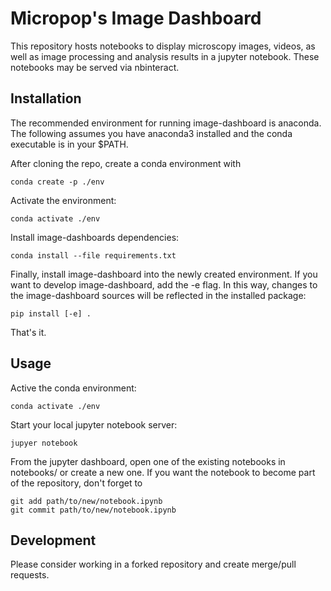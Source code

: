 Micropop's Image Dashboard
==========================

This repository hosts notebooks to display microscopy images, videos, as well
as image processing and analysis results in a jupyter notebook. These notebooks
may be served via nbinteract.

Installation
------------
The recommended environment for running image-dashboard is anaconda. The following assumes you have anaconda3
installed and the conda executable is in your $PATH.

After cloning the repo, create a conda environment with

    conda create -p ./env

Activate the environment:

    conda activate ./env
    
Install image-dashboards dependencies:

    conda install --file requirements.txt
  
Finally, install image-dashboard into the newly created environment. If you want to develop image-dashboard, add the -e flag.
In this way, changes to the image-dashboard sources will be reflected in the installed package:

    pip install [-e] .
  
That's it.

Usage
-----

Active the conda environment:

    conda activate ./env
    
Start your local jupyter notebook server:

    jupyer notebook
    
From the jupyter dashboard, open one of the existing notebooks in notebooks/ or create a new one. If you want the notebook to become part of the repository, don't forget to 

    git add path/to/new/notebook.ipynb
    git commit path/to/new/notebook.ipynb
    
Development
-----------

Please consider working in a forked repository and create merge/pull requests.
